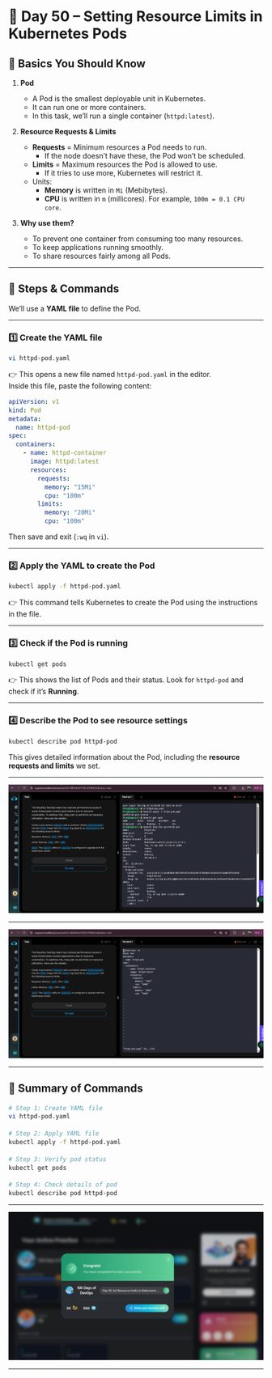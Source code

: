 # 🚀 Day 50 – Setting Resource Limits in Kubernetes Pods  

## 🔹 Basics You Should Know  

1. **Pod**  
   - A Pod is the smallest deployable unit in Kubernetes.  
   - It can run one or more containers.  
   - In this task, we’ll run a single container (`httpd:latest`).  

2. **Resource Requests & Limits**  
   - **Requests** = Minimum resources a Pod needs to run.  
     - If the node doesn’t have these, the Pod won’t be scheduled.  
   - **Limits** = Maximum resources the Pod is allowed to use.  
     - If it tries to use more, Kubernetes will restrict it.  
   - Units:  
     - **Memory** is written in `Mi` (Mebibytes).  
     - **CPU** is written in `m` (millicores). For example, `100m = 0.1 CPU core`.  

3. **Why use them?**  
   - To prevent one container from consuming too many resources.  
   - To keep applications running smoothly.  
   - To share resources fairly among all Pods.  

---

## 🔹 Steps & Commands  

We’ll use a **YAML file** to define the Pod.

---

### 1️⃣ Create the YAML file  

```bash
vi httpd-pod.yaml
```

👉 This opens a new file named `httpd-pod.yaml` in the editor.  
Inside this file, paste the following content:

```yaml
apiVersion: v1
kind: Pod
metadata:
  name: httpd-pod
spec:
  containers:
    - name: httpd-container
      image: httpd:latest
      resources:
        requests:
          memory: "15Mi"
          cpu: "100m"
        limits:
          memory: "20Mi"
          cpu: "100m"
```

Then save and exit (`:wq` in `vi`).  

---

### 2️⃣ Apply the YAML to create the Pod  

```bash
kubectl apply -f httpd-pod.yaml
```

👉 This command tells Kubernetes to create the Pod using the instructions in the file.  

---

### 3️⃣ Check if the Pod is running  

```bash
kubectl get pods
```

👉 This shows the list of Pods and their status. Look for `httpd-pod` and check if it’s **Running**.  

---

### 4️⃣ Describe the Pod to see resource settings  

```bash
kubectl describe pod httpd-pod
```

This gives detailed information about the Pod, including the **resource requests and limits** we set.  

---
![Pod YAML](assets/Screenshot%202025-09-25%20185957.png)

---
![Pod Created](assets/Screenshot%202025-09-25%20190017.png)

---

## 🔹 Summary of Commands  

```bash
# Step 1: Create YAML file
vi httpd-pod.yaml

# Step 2: Apply YAML file
kubectl apply -f httpd-pod.yaml

# Step 3: Verify pod status
kubectl get pods

# Step 4: Check details of pod
kubectl describe pod httpd-pod
```

---
![Task Completion Confirmation](assets/Screenshot%202025-09-25%20190141.png)

---
